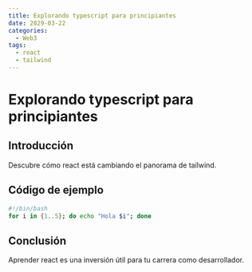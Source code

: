 ```yaml
---
title: Explorando typescript para principiantes
date: 2029-03-22
categories:
  - Web3
tags:
  - react
  - tailwind
---
```


# Explorando typescript para principiantes

## Introducción

Descubre cómo react está cambiando el panorama de tailwind.

## Código de ejemplo

```bash
#!/bin/bash
for i in {1..5}; do echo "Hola $i"; done
```

## Conclusión

Aprender react es una inversión útil para tu carrera como desarrollador.